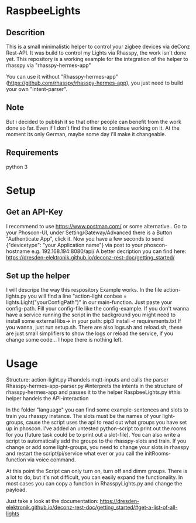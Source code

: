 # RaspbeeLights
## Descrition
This is a small minimalistic helper to control your zigbee devices via deConz Rest-API.
It was build to control my Lights via Rhasspy, the work isn't done yet.
This repository is a working example for the integration of the helper to rhasspy via "rhasspy-hermes-app"

You can use it without "Rhasspy-hermes-app" (https://github.com/rhasspy/rhasspy-hermes-app), you just need to build your own "intent-parser".

## Note
But i decided to publish it so that other people can benefit from the work done so far. Even if I don't find the time to continue working on it.
At the moment its only German, maybe some day i'll make it changeable.
## Requirements
python 3

# Setup
## Get an API-Key
I recommend to use https://www.postman.com/ or some alternative.. 
Go to your Phoscon-UI, under Setting/Gateway/Advanced there is a Button "Authenticate App", click it.
Now you have a few seconds to send {"devicetype": "your Application name"} via post to your phoscon-hostname e.g. 192.168.194:8080/api/
A better decription you can find here: https://dresden-elektronik.github.io/deconz-rest-doc/getting_started/

## Set up the helper
I will descripe the way this respository Example works.
In the file action-lights.py you will find a line "action-light conbee = lights.Light("yourConfigPath")" in our main-function. Just paste your config-path.
Fill your config-file like the config-example.
If you don't wanna have a service running the script in the background you might need to install some external libs-> in your path: pip3 install -r requirements.txt
If you wanna, just run setup.sh. There are also logs.sh and reload.sh, these are just small simplifiers to show the logs or reload the service, if you change some code...
I hope there is nothing left.

# Usage
Structure:
action-light.py #handels mqtt-inputs and calls the parser
Rhasspy-hermes-app-parser.py #interprets the intents in the structure of rhasspy-hermes-app and passes it to the helper
RaspbeeLights.py #this helper handels the API-interaction

In the folder "language" you can find some example-sentences and slots to train you rhasspy instance. The slots must be the names of your light-groups, cause the script uses the api to read out what groups you have set up in phoscon.
I've added an untested python-script to print out the rooms for you (future task could be to print out a slot-file). You can also write a script to automatically add the groups to the rhasspy-slots and train.
If you change or add some light-groups, you need to change your slots in rhasspy and restart the script/pi/service what ever or you call the initRooms-function via voice command.

At this point the Script can only turn on, turn off and dimm groups.
There is a lot to do, but it's not difficult, you can easily expand the functionality. In most cases you can copy a function in RhasspyLights.py and change the payload.

Just take a look at the documentation: https://dresden-elektronik.github.io/deconz-rest-doc/getting_started/#get-a-list-of-all-lights
